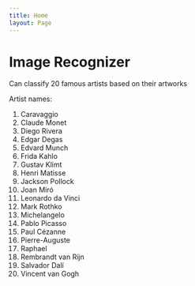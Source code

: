 ```yaml
---
title: Home
layout: Page
---
```


# Image Recognizer
Can classify 20 famous artists based on their artworks <br/>

Artist names: <br/>
1. Caravaggio
2. Claude Monet
3. Diego Rivera
4. Edgar Degas
5. Edvard Munch
6. Frida Kahlo
7. Gustav Klimt
8. Henri Matisse
9. Jackson Pollock
10. Joan Miró
11. Leonardo da Vinci
12. Mark Rothko
13. Michelangelo
14. Pablo Picasso
15. Paul Cézanne
16. Pierre-Auguste
17. Raphael
18. Rembrandt van Rijn
19. Salvador Dalí
20. Vincent van Gogh